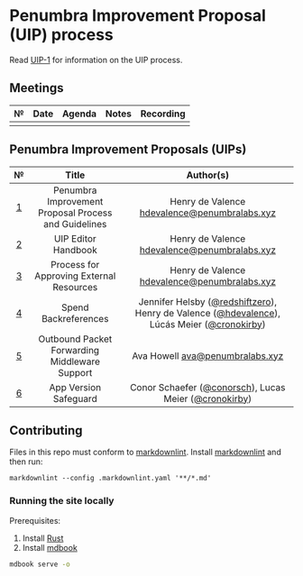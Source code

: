 # Penumbra Improvement Proposal (UIP) process

Read [UIP-1](./uip-1.md) for information on the UIP process.

## Meetings

|  №  | Date | Agenda | Notes | Recording |
| :-: | :--: | :----: | :---: | :-------: |
|     |      |        |       |           |

## Penumbra Improvement Proposals (UIPs)

|        №        |                        Title                         |                   Author(s)                    |
| :-------------: | :--------------------------------------------------: | :--------------------------------------------: |
| [1](./uip-1.md) | Penumbra Improvement Proposal Process and Guidelines | Henry de Valence <hdevalence@penumbralabs.xyz> |
| [2](./uip-2.md) |                 UIP Editor Handbook                  | Henry de Valence <hdevalence@penumbralabs.xyz> |
| [3](./uip-3.md) |       Process for Approving External Resources       | Henry de Valence <hdevalence@penumbralabs.xyz> |
| [4](./uip-4.md) | Spend Backreferences |  Jennifer Helsby ([@redshiftzero](https://github.com/redshiftzero)), Henry de Valence ([@hdevalence](https://github.com/hdevalence)), Lúcás Meier ([@cronokirby](https://github.com/cronokirby)) |
| [5](./uip-5.md) | Outbound Packet Forwarding Middleware Support | Ava Howell <ava@penumbralabs.xyz> |
| [6](./uip-6.md) | App Version Safeguard | Conor Schaefer ([@conorsch](https://github.com/conorsch)), Lucas Meier ([@cronokirby](https://github.com/cronokirby)) |

## Contributing

Files in this repo must conform to [markdownlint](https://github.com/DavidAnson/markdownlint). Install [markdownlint](https://github.com/DavidAnson/markdownlint) and then run:

```shell
markdownlint --config .markdownlint.yaml '**/*.md'
```

### Running the site locally

Prerequisites:

1. Install [Rust](https://www.rust-lang.org/tools/install)
1. Install [mdbook](https://rust-lang.github.io/mdBook/guide/installation.html)

```sh
mdbook serve -o
```
